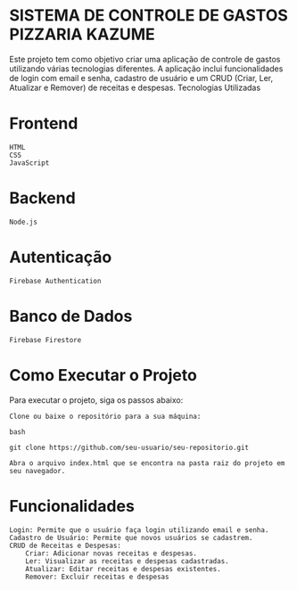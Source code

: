 # SISTEMA DE CONTROLE DE GASTOS PIZZARIA KAZUME

Este projeto tem como objetivo criar uma aplicação de controle de gastos utilizando várias tecnologias diferentes. A aplicação inclui funcionalidades de login com email e senha, cadastro de usuário e um CRUD (Criar, Ler, Atualizar e Remover) de receitas e despesas.
Tecnologias Utilizadas

# Frontend

    HTML
    CSS
    JavaScript

# Backend

    Node.js

# Autenticação

    Firebase Authentication

# Banco de Dados

    Firebase Firestore

# Como Executar o Projeto

Para executar o projeto, siga os passos abaixo:

    Clone ou baixe o repositório para a sua máquina:

    bash

    git clone https://github.com/seu-usuario/seu-repositorio.git

    Abra o arquivo index.html que se encontra na pasta raiz do projeto em seu navegador.

# Funcionalidades

    Login: Permite que o usuário faça login utilizando email e senha.
    Cadastro de Usuário: Permite que novos usuários se cadastrem.
    CRUD de Receitas e Despesas:
        Criar: Adicionar novas receitas e despesas.
        Ler: Visualizar as receitas e despesas cadastradas.
        Atualizar: Editar receitas e despesas existentes.
        Remover: Excluir receitas e despesas

